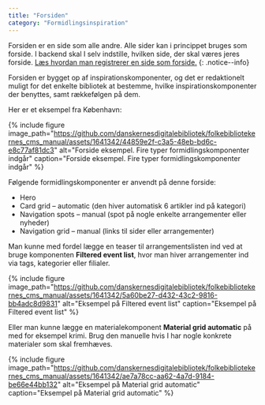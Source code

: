 ```yaml
---
title: "Forsiden"
category: "Formidlingsinspiration"
---
```

Forsiden er en side som alle andre. Alle sider kan i princippet bruges som forside. I backend skal I selv indstille, hvilken side, der skal væres jeres forside. [Læs hvordan man registrerer en side som forside.](https://www.folkebibliotekernescms.dk/main/startopsaetning/faste-sider-og-forside/)
{: .notice--info}

Forsiden er bygget op af inspirationskomponenter, og det er redaktionelt muligt for det enkelte bibliotek at bestemme, hvilke inspirationskomponenter der benyttes, samt rækkefølgen på dem.

Her er et eksempel fra København:

{% include figure image_path="https://github.com/danskernesdigitalebibliotek/folkebibliotekernes_cms_manual/assets/1641342/44859e2f-c3a5-48eb-bd6c-e8c77af81dc3" alt="Forside eksempel. Fire typer formidlingskomponenter indgår" caption="Forside eksempel. Fire typer formidlingskomponenter indgår" %}

Følgende formidlingskomponenter er anvendt på denne forside:
-	Hero
-	Card grid – automatic (den hiver automatisk 6 artikler ind på kategori)
-	Navigation spots – manual (spot på nogle enkelte arrangementer eller nyheder)
-	Navigation grid – manual (links til sider eller arrangementer)

Man kunne med fordel lægge en teaser til arrangementslisten ind ved at bruge komponenten **Filtered event list**, hvor man hiver arrangementer ind via tags, kategorier eller filialer.

{% include figure image_path="https://github.com/danskernesdigitalebibliotek/folkebibliotekernes_cms_manual/assets/1641342/5a60be27-d432-43c2-9816-bb4adc8d9831" alt="Eksempel på Filtered event list" caption="Eksempel på Filtered event list" %}

Eller man kunne lægge en materialekomponent **Material grid automatic** på med for eksempel krimi.
Brug den manuelle hvis I har nogle konkrete materialer som skal fremhæves.

{% include figure image_path="https://github.com/danskernesdigitalebibliotek/folkebibliotekernes_cms_manual/assets/1641342/ae7a78cc-aa62-4a7d-9184-be66e44bb132" alt="Eksempel på Material grid automatic" caption="Eksempel på Material grid automatic" %}



